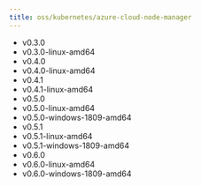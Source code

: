 ```yaml
---
title: oss/kubernetes/azure-cloud-node-manager
---
```

- v0.3.0
- v0.3.0-linux-amd64
- v0.4.0
- v0.4.0-linux-amd64
- v0.4.1
- v0.4.1-linux-amd64
- v0.5.0
- v0.5.0-linux-amd64
- v0.5.0-windows-1809-amd64
- v0.5.1
- v0.5.1-linux-amd64
- v0.5.1-windows-1809-amd64
- v0.6.0
- v0.6.0-linux-amd64
- v0.6.0-windows-1809-amd64

